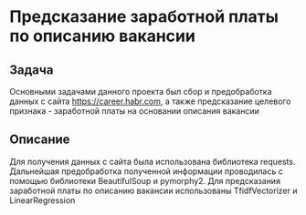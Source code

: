 
# Предсказание заработной платы по описанию вакансии

## Задача
Основными задачами данного проекта был сбор и предобработка данных с сайта https://career.habr.com, а также предсказание целевого признака - заработной платы на основании описания вакансии

## Описание
Для получения данных с сайта была использована библиотека requests. Дальнейшая предобработка полученной информации проводилась с помощью библиотеки BeautifulSoup и pymorphy2. Для предсказания заработной платы по описанию вакансии использованы TfidfVectorizer и LinearRegression
